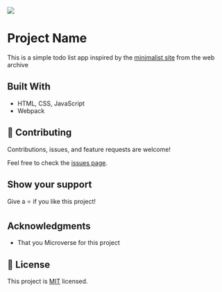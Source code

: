 ![](https://img.shields.io/badge/Microverse-blueviolet)

# Project Name

This is a simple todo list app inspired by the [minimalist site](https://web.archive.org/web/20180320194056/http://www.getminimalist.com:80/ ) from the web archive

## Built With

- HTML, CSS, JavaScript
- Webpack

## 🤝 Contributing

Contributions, issues, and feature requests are welcome!

Feel free to check the [issues page](../../issues/).

## Show your support

Give a ⭐️ if you like this project!

## Acknowledgments

- That you Microverse for this project

## 📝 License

This project is [MIT](./MIT.md) licensed.